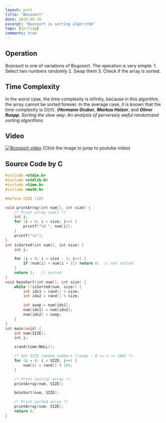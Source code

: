 ```yaml
---
layout: post
title: "Bozosort"
date: 2019-06-10
excerpt: "Bozosort is sorting algorithm"
tags: [Sorting]
comments: true
---
```


## Operation

Bozosort is one of variations of Bogosort. The operation is very simple: 1. Select two numbers randomly 2. Swap them 3. Check if the array is sorted.

## Time Complexity

In the worst case, the time complexity is infinity, because in this algorithm, the array cannot be sorted forever.
In the average case, it is known that the time complexity is O(n!). (<b><i>Hermann Gruber</i></b>, <b><i>Markus Holzer</i></b>, and <b><i>Oliver Ruepp</i></b>, <i>Sorting the slow way: An analysis of perversely awful randomized sorting algorithms</i>

## Video

[![Bozosort video](https://img.youtube.com/vi/uc5LdcqrblQ/0.jpg)](https://www.youtube.com/watch?v=uc5LdcqrblQ?t=0s)
(Click the image to jump to youtube video)

## Source Code by C

```c
#include <stdio.h>
#include <stdlib.h>
#include <time.h>
#include <math.h>

#define SIZE (10)

void printArray(int num[], int size) {
    /* Print array num[] */
    int i;
    for (i = 0; i < size; i++) {
        printf("%d ", num[i]);
    }
    printf("\n");
}
int isSorted(int num[], int size) {
    int i;

    for (i = 0; i < size - 1; i++) {
        if (num[i] > num[i + 1]) return 0;  // not sorted
    }
    return 1;   // sorted
}
void bozoSort(int num[], int size) {
    while (!isSorted(num, size)) {
        int idx1 = rand() % size;
        int idx2 = rand() % size;

        int swap = num[idx1];
        num[idx1] = num[idx2];
        num[idx2] = swap;
    }
}
int main(void) {
    int num[SIZE];
    int i;

    srand(time(NULL));

    /* Get SIZE random numbers (range : 0 <= n <= 100) */
    for (i = 0; i < SIZE; i++) {
        num[i] = rand() % 101;
    }

    /* Print initial array */
    printArray(num, SIZE);

    bozoSort(num, SIZE);

    /* Print sorted array */
    printArray(num, SIZE);
    return 0;
}
```

